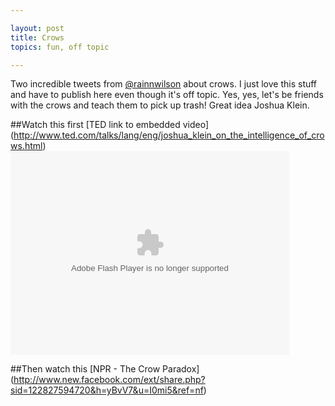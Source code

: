 ```yaml
---

layout: post
title: Crows
topics: fun, off topic

---
```


Two incredible tweets from [@rainnwilson](http://twitter.com/rainnwilson) about crows.  I just love this stuff and have to publish here even though it's off topic. Yes, yes, let's be friends with the crows and teach them to pick up trash!  Great idea Joshua Klein.

##Watch this first [TED link to embedded video] (http://www.ted.com/talks/lang/eng/joshua_klein_on_the_intelligence_of_crows.html)
<object width="446" height="326"><param name="movie" value="http://video.ted.com/assets/player/swf/EmbedPlayer.swf"></param><param name="allowFullScreen" value="true" /><param name="wmode" value="transparent"></param><param name="bgColor" value="#ffffff"></param> <param name="flashvars" value="vu=http://video.ted.com/talks/embed/JoshuaKlein_2008-embed_high.flv&su=http://images.ted.com/images/ted/tedindex/embed-posters/JoshuaKlein-2008.embed_thumbnail.jpg&vw=432&vh=240&ap=0&ti=261" /><embed src="http://video.ted.com/assets/player/swf/EmbedPlayer.swf" pluginspace="http://www.macromedia.com/go/getflashplayer" type="application/x-shockwave-flash" wmode="transparent" bgColor="#ffffff" width="446" height="326" allowFullScreen="true" flashvars="vu=http://video.ted.com/talks/embed/JoshuaKlein_2008-embed_high.flv&su=http://images.ted.com/images/ted/tedindex/embed-posters/JoshuaKlein-2008.embed_thumbnail.jpg&vw=432&vh=240&ap=0&ti=261"></embed></object>


##Then watch this [NPR - The Crow Paradox] (http://www.new.facebook.com/ext/share.php?sid=122827594720&h=yBvV7&u=I0mi5&ref=nf)
